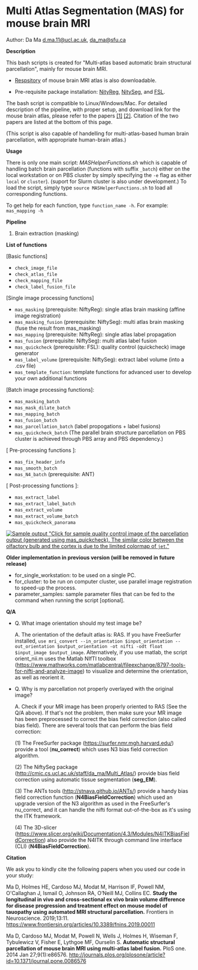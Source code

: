 Multi Atlas Segmentation (MAS) for mouse brain MRI
================================================

Author: Da Ma d.ma.11@ucl.ac.uk, da_ma@sfu.ca

**Description**

This bash scripts is created for "Multi-atlas based automatic brain structural parcellation", mainly for mouse brain MRI.

- [Respsitory](https://github.com/dancebean/mouse-brain-atlas) of mouse brain MRI atlas is also downloadable.

- Pre-requisite package installation: [NityReg](https://sourceforge.net/projects/niftyreg/), [NitySeg](https://sourceforge.net/projects/niftyseg/), and [FSL](https://fsl.fmrib.ox.ac.uk/fsl/fslwiki).

The bash script is compatible to Linux/Windows/Mac. For detailed description of the pipeline, with proper setup, and download link for the mouse brain atlas, please refer to the papers [[1]](http://journals.plos.org/plosone/article?id=10.1371/journal.pone.0086576) [[2]](https://www.frontiersin.org/articles/10.3389/fnins.2019.00011). Citation of the two papers are listed at the bottom of this page.

(This script is also capable of handelling for multi-atlas-based human brain parcellation, with appropriate human-brain atlas.)

**Usage**

There is only one main script: *MASHelperFunctions.sh* which is capable of handling batch brain parcellation (functions with suffix `_batch`) either on the local workstation or on PBS cluster by simply specifying the `-e` flag as either `local` or `cluster`).  (suport for Slurm cluster is also under development.)
To load the script, simply type `source MASHelperFunctions.sh` to load all corresponding functions.

To get help for each function, type `function_name -h`.
For example: `mas_mapping -h`

**Pipeline**
1. Brain extraction (masking)

**List of functions**

[Basic functions]
- `check_image_file`
- `check_atlas_file`
- `check_mapping_file`
- `check_label_fusion_file`

[Single image processing functions]
- `mas_masking` (prerequisite: NiftyReg): single atlas brain masking (affine image registration)
- `mas_masking_fusion` (prerequisite: NiftySeg): multi atlas brain masking (fuse the result from mas_masking)
- `mas_mapping` (prerequisite: NiftyReg): single atlas label propagation
- `mas_fusion` (prerequisite: NiftySeg): multi atlas label fusion
- `mas_quickcheck` (prerequisite: FSL): quality control (quickcheck) image generator
- `mas_label_volume` (prerequisite: NiftySeg): extract label volume (into a .csv file)
- `mas_template_function`: template functions for advanced user to develop your own additional functions

[Batch image processing functions]:
- `mas_masking_batch`
- `mas_mask_dilate_batch`
- `mas_mapping_batch`
- `mas_fusion_batch`
- `mas_parcellation_batch` (label propogations + label fusions)
- `mas_quickcheck_batch`
(The parallel brain structure parcellation on PBS cluster is achieved through PBS array and PBS dependency.)

[ Pre-processing functions ]:
- `mas_fix_header_info`
- `mas_smooth_batch`
- `mas_N4_batch` (prerequisite: ANT)

[ Post-processing functions ]:
- `mas_extract_label`
- `mas_extract_label_batch`
- `mas_extract_volume`
- `mas_extract_volume_batch`
- `mas_quickcheck_panorama`

[![Sample output](docs/quickcheckdemo.png) "Click for sample quality control image of the parcellation output (generated using mas_quickcheck). The similar color between the olfactory bulb and the cortex is due to the limited colormap of `jet`."](docs/quickcheckdemo.png)

**Older implementation in previous version (will be removed in future release)**

- for_single_workstation: to be used on a single PC.
- for_cluster: to be run on computer cluster, use parallel image registration to speed-up the process.
- parameter_samples: sample parameter files that can be fed to the command when running the script [optional].

**Q/A**

- Q. What image orientation should my test image be?

  A. The orientation of the default atlas is: RAS.
  If you have FreeSurfer installed, `use mri_convert --in_orientation $input_orientation --out_orientation $output_orientation -ot nifti -odt float $input_image $output_image`.
  Alternatively, if you use matlab, the script orient_nii.m uses the Matlab NIfTI toolbox (https://www.mathworks.com/matlabcentral/fileexchange/8797-tools-for-nifti-and-analyze-image) to visualize and determine the orientation, as well as reorient it. 

- Q. Why is my parcellation not properly overlayed with the original image?

  A. Check if your MR image has been properly oriented to RAS (See the Q/A above). If that's not the problem, then make sure your MR image has been preprocessed to correct the bias field correction (also called bias field). There are several tools that can perform the bias field correction:
    
    (1) The FreeSurfer package (https://surfer.nmr.mgh.harvard.edu/) provide a tool (**nu_correct**) which uses N3 bias field correction algorithm.
    
    (2) The NiftySeg package (http://cmic.cs.ucl.ac.uk/staff/da_ma/Multi_Atlas/) provide bias field correction using automatic tissue segmentation (**seg_EM**).
    
    (3) The ANTs tools (http://stnava.github.io/ANTs/) provide a handy bias field correction function (**N4BiasFieldCorrection**) which used an upgrade version of the N3 algorithm as used in the FreeSurfer's nu_correct, and it can handle the nifti format out-of-the-box as it's using the ITK framework.
    
    (4) The 3D-slicer (https://www.slicer.org/wiki/Documentation/4.3/Modules/N4ITKBiasFieldCorrection) also provide the N4ITK through command line interface (CLI) (**N4BiasFieldCorrection**).

**Citation**

We ask you to kindly cite the following papers when you used our code in your study:

Ma D, Holmes HE, Cardoso MJ, Modat M, Harrison IF, Powell NM, O'Callaghan J, Ismail O, Johnson RA, O’Neill MJ, Collins EC. **Study the longitudinal in vivo and cross-sectional ex vivo brain volume difference for disease progression and treatment effect on mouse model of tauopathy using automated MRI structural parcellation.** Frontiers in Neuroscience. 2019;13:11.
https://www.frontiersin.org/articles/10.3389/fnins.2019.00011

Ma D, Cardoso MJ, Modat M, Powell N, Wells J, Holmes H, Wiseman F, Tybulewicz V, Fisher E, Lythgoe MF, Ourselin S. **Automatic structural parcellation of mouse brain MRI using multi-atlas label fusion.** PloS one. 2014 Jan 27;9(1):e86576.
http://journals.plos.org/plosone/article?id=10.1371/journal.pone.0086576

